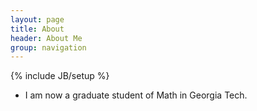 ```yaml
---
layout: page
title: About
header: About Me
group: navigation
---
```

{% include JB/setup %}

- I am now a graduate student of Math in Georgia Tech.

